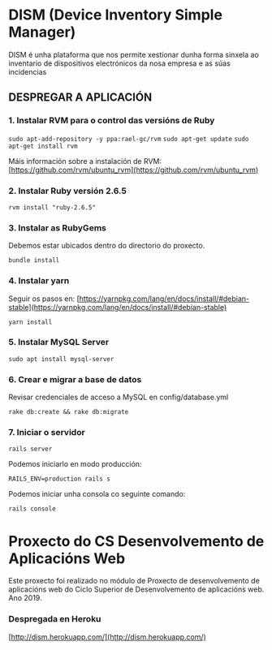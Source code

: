 # DISM (Device Inventory Simple Manager)

DISM é unha plataforma que nos permite xestionar dunha forma sinxela ao inventario de dispositivos electrónicos da nosa empresa e as súas incidencias

## DESPREGAR A APLICACIÓN

### 1. Instalar RVM para o control das versións de Ruby

  `sudo apt-add-repository -y ppa:rael-gc/rvm`
  `sudo apt-get update`
  `sudo apt-get install rvm`

Máis información sobre a instalación de RVM: [https://github.com/rvm/ubuntu_rvm](https://github.com/rvm/ubuntu_rvm)

### 2. Instalar Ruby versión 2.6.5

  `rvm install "ruby-2.6.5"`

### 3. Instalar as RubyGems
Debemos estar ubicados dentro do directorio do proxecto.

  `bundle install`

### 4. Instalar yarn
Seguir os pasos en: [https://yarnpkg.com/lang/en/docs/install/#debian-stable](https://yarnpkg.com/lang/en/docs/install/#debian-stable)

  `yarn install`

### 5. Instalar MySQL Server

  `sudo apt install mysql-server`

### 6. Crear e migrar a base de datos
Revisar credenciales de acceso a MySQL en config/database.yml

  `rake db:create && rake db:migrate`

### 7. Iniciar o servidor

  `rails server`

Podemos iniciarlo en modo producción:

  `RAILS_ENV=production rails s`

Podemos iniciar unha consola co seguinte comando:

  `rails console`


# Proxecto do CS Desenvolvemento de Aplicacións Web
Este proxecto foi realizado no módulo de Proxecto de desenvolvemento de aplicacións web do Ciclo Superior de Desenvolvemento de aplicacións web.
Ano 2019.
### Despregada en Heroku 
[http://dism.herokuapp.com/](http://dism.herokuapp.com/)
